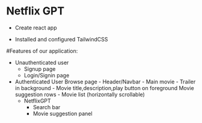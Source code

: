 # Netflix GPT

- Create react app

- Installed and configured TailwindCSS

#Features of our application:
- Unauthenticated user
    - Signup page
    - Login/Signin page
- Authenticated User
    Browse page 
        - Header/Navbar
        - Main movie
            - Trailer in background
            - Movie title,description,play button on foreground
        Movie suggestion rows
            - Movie list (horizontally scrollable)
    - NetflixGPT
        - Search bar
        - Movie suggestion panel
